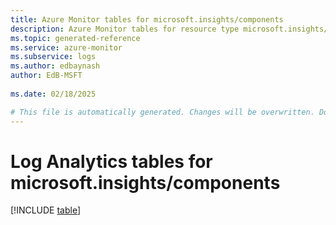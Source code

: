 ```yaml
---
title: Azure Monitor tables for microsoft.insights/components
description: Azure Monitor tables for resource type microsoft.insights/components
ms.topic: generated-reference
ms.service: azure-monitor
ms.subservice: logs
ms.author: edbaynash
author: EdB-MSFT
   
ms.date: 02/18/2025

# This file is automatically generated. Changes will be overwritten. Do not change this file directly.
---
```


# Log Analytics tables for microsoft.insights/components  

[!INCLUDE [table](~/reusable-content/ce-skilling/azure/includes/azure-monitor/reference/tables/microsoft-insights_components-include.md)]

